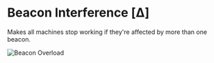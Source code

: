 # Beacon Interference [Δ]
Makes all machines stop working if they're affected by more than one beacon.

![Beacon Overload](https://raw.githubusercontent.com/DeltaFA/Delta-Beacon-Interference/refs/heads/main/showcase_assets/Overload.png)